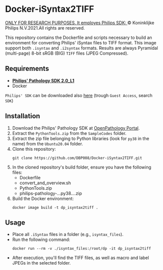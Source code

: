 # Docker-iSyntax2TIFF

<ins> ONLY FOR RESEARCH PURPOSES. It employes Philips SDK: </ins>
© Koninklijke Philips N.V.2021.All rights are reserved. 

This repository contains the Dockerfile and scripts necessary to build an environment for converting Philips' iSyntax files to TIFF format.
This image support both `.isyntax` and `.i2syntax` formats.
Results are always Pyramidal (multi-page) 8-bit sRGB (BIG) `TIFF` files (JPEG Compressed).

## Requirements
- [**Philips' Pathology SDK 2.0_L1**](https://www.openpathology.philips.com/)
- Docker

`Philips' SDK` can be downloaded also [here](https://philips.mizecx.com/) (trough `Guest Access`, search `SDK`)

## Installation

1. Download the Philips' Pathology SDK at [OpenPathology Portal](https://www.openpathology.philips.com/).
2. Extract the `PythonTools.zip` from the `SampleCodes` folder.
3. Extract the zip file belonging to Python libraries (look for `py38` in the name) from the `Ubuntu20.04` folder.
4. Clone this repository:
   ```
   git clone https://github.com/DBP008/Docker-iSyntax2TIFF.git
   ```
5. In the cloned repository's build folder, ensure you have the following files:
   - Dockerfile
   - convert_and_overview.sh
   - PythonTools.zip
   - philips-pathology-...py38....zip
6. Build the Docker environment:
   ```
   docker image build -t dp_isyntax2tiff .
   ```

## Usage

- Place all `.iSyntax` files in a folder (e.g., `isyntax_files`).
- Run the following command:
  ```
  docker run --rm -v ./isyntax_files:/root/dp -it dp_isyntax2tiff
  ```
- After execution, you'll find the TIFF files, as well as macro and label JPEGs in the selected folder.
